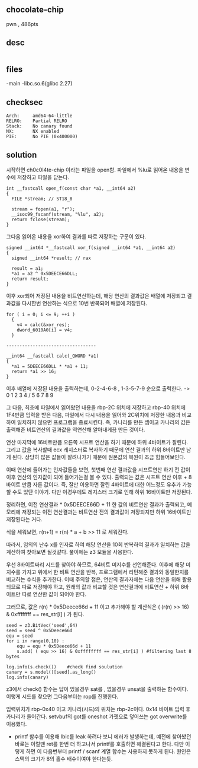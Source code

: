 chocolate-chip 
---------------
pwn , 486pts

desc 
---------------
```
```

files 
---------------
-main -libc.so.6(glibc 2.27)


checksec 
---------------
    Arch:     amd64-64-little
    RELRO:    Partial RELRO
    Stack:    No canary found
    NX:       NX enabled
    PIE:      No PIE (0x400000)

solution 
---------------

시작하면 ch0c0l4te-chip 이라는 파일을 open함. 
파일에서 %lu로 읽어온 내용을 변수에 저장하고 파일을 닫는다.


```
int __fastcall open_f(const char *a1, __int64 a2)
{
  FILE *stream; // ST18_8

  stream = fopen(a1, "r");
  __isoc99_fscanf(stream, "%lu", a2);
  return fclose(stream);
}
```

그다음 읽어온 내용을 xor하여 결과를 따로 저장하는 구문이 있다.

```
signed __int64 *__fastcall xor_f(signed __int64 *a1, __int64 a2)
{
  signed __int64 *result; // rax

  result = a1;
  *a1 = a2 ^ 0x5DEECE66DLL;
  return result;
}
```

이후 xor되어 저장된 내용을 비트연산하는데, 해당 연산의 결과값은 배열에 저장되고
결과값을 다시한번 연산하는 식으로 10번 반복되어 배열에 저장된다. 


```
for ( i = 0; i <= 9; ++i )
  {
    v4 = calc(&xor_res);
    dword_6010A0[i] = v4;
  }
  
----------------------------------

__int64 __fastcall calc(_QWORD *a1)
{
  *a1 = 5DEECE66DLL * *a1 + 11;
  return *a1 >> 16;
}
```

이후 배열에 저장된 내용을 출력하는데, 
0-2-4-6-8 , 1-3-5-7-9 순으로 출력한다. 
-> 0 1 2 3 4  / 5 6 7 8 9 

그 다음, 최초에 파일에서 읽어왔던 내용을 rbp-2C 위치에 저장하고 
rbp-40 위치에 1F4만큼 입력을 받은 다음, 파일에서 다시 내용을 읽어와 2C위치에 저장한 내용과 비교하여
일치하지 않으면 프로그램을 종료시킨다. 즉, 카나리를 만든 셈이고 
카나리의 값은 출력해준 비트연산의 결과값을 역연산해 알아내게끔 만든 것이다. 

연산 마지막에 16비트만큼 오른쪽 시프트 연산을 하기 때문에 하위 4바이트가 잘린다. 
그리고 값을 복사할때 ecx 레지스터로 복사하기 때문에 연산 결과의 하위 8바이트만 남게 된다.
상당히 많은 값들이 잘려나가기 때문에 원본값의 복원이 조금 힘들어보인다. 

이때 연산에 들어가는 인자값들을 보면, 첫번째 연산 결과값을 시프트연산 하기 전 값이
이후 연산의 인자값이 되어 들어가는걸 볼 수 있다. 
출력되는 값은 시프트 연산 이후 + 8바이트 만큼 자른 값이다. 
즉, 잘만 이용하면 잘린 4바이트에 대한 어느정도 유추가 가능할 수도 있단 이야기. 
다만 이경우에도 레지스터 크기로 인해 하위 16바이트만 저장된다. 

정리하면, 이전 연산결과 * 0x5DEECE66D + 11 한 값의 비트연산 결과가 출력되고,
메모리에 저장되는 이전 연산결과는 비트연산 전의 결과값이 저장되지만 하위 16바이트만 저장된다는 거다. 

식을 세워보면, r(n+1) = r(n) * a + b >> 11 로 세워진다. 

따라서, 임의의 난수 x를 인자로 하여 해당 연산을 10회 반복하여 결과가 일치하는 값을 계산하여 찾아보면 될것같다. 
풀이에는  z3 모듈을 사용한다. 

우선 8바이트짜리 시드를 찾아야 하므로, 64비트 미지수를 선언해준다. 
이후에 해당 미지수를 가지고 위에서 한 비트 연산을 반복,
프로그램에서 리턴해준 결과와 동일한지를 비교하는 수식을 추가한다.
이때 주의할 점은, 연산의 결과자체는 다음 연산을 위해 활용되므로 따로 저장해야 하고,
원래의 값과 비교할 것은 연산결과에 비트연산 + 하위 8바이트만 따로 연산한 값이 되어야 한다.

그러므로, 값은 r(n) * 0x5Deece66d + 11 이고
추가해야 할 계산식은 ( (r(n) >> 16) & 0xffffffff == res_str[i] ) 가 된다. 

```
seed = z3.BitVec('seed',64)
seed = seed ^ 0x5Deece66d
equ = seed
for i in range(0,10) : 
    equ = equ * 0x5Deece66d + 11
    s.add( ( equ >> 16) & 0xffffffff == res_str[i] ) #filtering last 8 bytes
    
log.info(s.check())    #check find soulution
canary = s.model()[seed].as_long() 
log.info(canary)
```
z3에서 check() 함수는 답이 있을경우 sat를 , 없을경우 unsat을 출력하는 함수이다. 
이렇게 시드를 찾으면 그다음부터는 rop를 진행한다. 

입력위치가 rbp-0x40 이고 카나리(시드)의 위치는 rbp-2c이다. 0x14 바이트 입력 후 카나리가 들어간다.
setvbuf의 got를 oneshot 가젯으로 덮어쓰는 got overwrite를 이용했다.

* printf 함수를 이용해 lbic를 leak 하려다 보니 에러가 발생하는데, 예전에 찾아봤던 바로는
  이럴땐 ret를 한번 더 하고나서 printf를 호출하면 해결된다고 한다. 
  다만 이렇게 하면 이 다음번부터 printf / scanf 계열 함수는 사용하지 못하게 된다.
  원인은 스택의 크기가 8의 홀수 배수이여야 한다는듯. 

